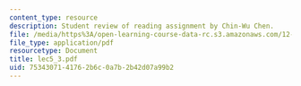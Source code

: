 ```yaml
---
content_type: resource
description: Student review of reading assignment by Chin-Wu Chen.
file: /media/https%3A/open-learning-course-data-rc.s3.amazonaws.com/12-570-structure-and-dynamics-of-the-cmb-region-spring-2004/7534307141762b6c0a7b2b42d07a99b2_lec5_3.pdf
file_type: application/pdf
resourcetype: Document
title: lec5_3.pdf
uid: 75343071-4176-2b6c-0a7b-2b42d07a99b2
---
```

